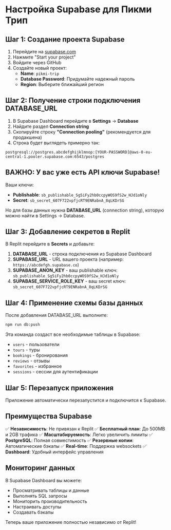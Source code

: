 # Настройка Supabase для Пикми Трип

## Шаг 1: Создание проекта Supabase

1. Перейдите на [supabase.com](https://supabase.com)
2. Нажмите "Start your project" 
3. Войдите через GitHub
4. Создайте новый проект:
   - **Name**: `pikmi-trip`
   - **Database Password**: Придумайте надежный пароль
   - **Region**: Выберите ближайший регион

## Шаг 2: Получение строки подключения DATABASE_URL

1. В Supabase Dashboard перейдите в **Settings** → **Database**
2. Найдите раздел **Connection string**
3. Скопируйте строку **"Connection pooling"** (рекомендуется для продакшена)
4. Строка будет выглядеть примерно так:
```
postgresql://postgres.abcdefghijklmnop:[YOUR-PASSWORD]@aws-0-eu-central-1.pooler.supabase.com:6543/postgres
```

## ВАЖНО: У вас уже есть API ключи Supabase!

Ваши ключи:
- **Publishable**: `sb_publishable_Sg5iFy2hb0ccpyWOS9fS2w_HJd1oNly`
- **Secret**: `sb_secret_607F722vpfjcRT9ENRabnA_8qLKDrSG`

Но для базы данных нужна **DATABASE_URL** (connection string), которую можно найти в Settings → Database.

## Шаг 3: Добавление секретов в Replit

В Replit перейдите в **Secrets** и добавьте:

1. **DATABASE_URL** - строка подключения из Supabase Dashboard
2. **SUPABASE_URL** - URL вашего проекта (например: `https://abcdefgh.supabase.co`)
3. **SUPABASE_ANON_KEY** - ваш publishable ключ: `sb_publishable_Sg5iFy2hb0ccpyWOS9fS2w_HJd1oNly`
4. **SUPABASE_SERVICE_ROLE_KEY** - ваш secret ключ: `sb_secret_607F722vpfjcRT9ENRabnA_8qLKDrSG`

## Шаг 4: Применение схемы базы данных

После добавления DATABASE_URL выполните:
```bash
npm run db:push
```

Эта команда создаст все необходимые таблицы в Supabase:
- `users` - пользователи
- `tours` - туры  
- `bookings` - бронирования
- `reviews` - отзывы
- `favorites` - избранное
- `sessions` - сессии для аутентификации

## Шаг 5: Перезапуск приложения

Приложение автоматически перезапустится и подключится к Supabase.

## Преимущества Supabase

✅ **Независимость**: Не привязан к Replit
✅ **Бесплатный план**: До 500MB и 2GB трафика
✅ **Масштабируемость**: Легко увеличить лимиты
✅ **PostgreSQL**: Полная совместимость
✅ **Резервные копии**: Автоматические бэкапы
✅ **Real-time**: Поддержка websockets
✅ **Dashboard**: Удобный интерфейс управления

## Мониторинг данных

В Supabase Dashboard вы можете:
- Просматривать таблицы и данные
- Выполнять SQL запросы
- Мониторить производительность
- Настраивать доступы
- Создавать бэкапы

Теперь ваше приложение полностью независимо от Replit!
